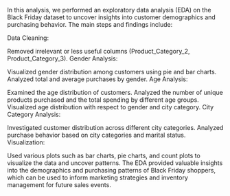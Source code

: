 In this analysis, we performed an exploratory data analysis (EDA) on the Black Friday dataset to uncover insights into customer demographics and purchasing behavior. The main steps and findings include:

Data Cleaning:

Removed irrelevant or less useful columns (Product_Category_2, Product_Category_3).
Gender Analysis:

Visualized gender distribution among customers using pie and bar charts.
Analyzed total and average purchases by gender.
Age Analysis:

Examined the age distribution of customers.
Analyzed the number of unique products purchased and the total spending by different age groups.
Visualized age distribution with respect to gender and city category.
City Category Analysis:

Investigated customer distribution across different city categories.
Analyzed purchase behavior based on city categories and marital status.
Visualization:

Used various plots such as bar charts, pie charts, and count plots to visualize the data and uncover patterns.
The EDA provided valuable insights into the demographics and purchasing patterns of Black Friday shoppers, which can be used to inform marketing strategies and inventory management for future sales events.

<!---
Amit-712/Amit-712 is a ✨ special ✨ repository because its `README.md` (this file) appears on your GitHub profile.
You can click the Preview link to take a look at your changes.
--->
